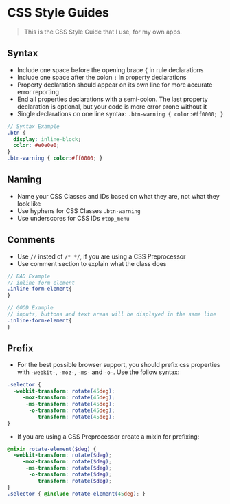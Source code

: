 # CSS Style Guides

> This is the CSS Style Guide that I use, for my own apps.

## Syntax
* Include one space before the opening brace `{` in rule declarations
* Include one space after the colon `:` in property declarations
* Property declaration should appear on its own line for more accurate error reporting
* End all properties declarations with a semi-colon. The last property declaration is optional, but your code is more error prone without it
* Single declarations on one line syntax: `.btn-warning { color:#ff0000; }`

```scss
// Syntax Example
.btn {
  display: inline-block;
  color: #e0e0e0;
}
.btn-warning { color:#ff0000; }
```

## Naming

* Name your CSS Classes and IDs based on what they are, not what they look like
* Use hyphens for CSS Classes `.btn-warning`
* Use underscores for CSS IDs `#top_menu`

## Comments

* Use `//` insted of `/* */`, if you are using a CSS Preprocessor
* Use comment section to explain what the class does

```scss
// BAD Example
// inline form element
.inline-form-element{
}

// GOOD Example
// inputs, buttons and text areas will be displayed in the same line
.inline-form-element{
}
```

## Prefix

* For the best possible browser support, you should prefix css properties with `-webkit-`, `-moz-`, `-ms-` and `-o-`. Use the follow syntax:

```scss
.selector {
  -webkit-transform: rotate(45deg);
     -moz-transform: rotate(45deg);
      -ms-transform: rotate(45deg);
       -o-transform: rotate(45deg);
          transform: rotate(45deg);
}
```
* If you are using a CSS Preprocessor create a mixin for prefixing:

```scss
@mixin rotate-element($deg) {
  -webkit-transform: rotate($deg);
     -moz-transform: rotate($deg);
      -ms-transform: rotate($deg);
       -o-transform: rotate($deg);
          transform: rotate($deg);
}
.selector { @include rotate-element(45deg); }
```


